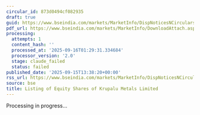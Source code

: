```yaml
---
circular_id: 873d0494cf082935
draft: true
guid: https://www.bseindia.com/markets/MarketInfo/DispNoticesNCirculars.aspx?Noticeid={74E0916E-280B-46E9-A203-4635C5A99D78}&noticeno=20250915-54&dt=09/15/2025&icount=54&totcount=81&flag=0
pdf_url: https://www.bseindia.com/markets/MarketInfo/DownloadAttach.aspx?id=20250915-54&attachedId=5eaee3d4-c184-433e-994d-89acef993f89
processing:
  attempts: 1
  content_hash: ''
  processed_at: '2025-09-16T01:29:31.334684'
  processor_version: '2.0'
  stage: claude_failed
  status: failed
published_date: '2025-09-15T13:38:20+00:00'
rss_url: https://www.bseindia.com/markets/MarketInfo/DispNoticesNCirculars.aspx?Noticeid={74E0916E-280B-46E9-A203-4635C5A99D78}&noticeno=20250915-54&dt=09/15/2025&icount=54&totcount=81&flag=0
source: bse
title: Listing of Equity Shares of Krupalu Metals Limited
---
```


Processing in progress...
